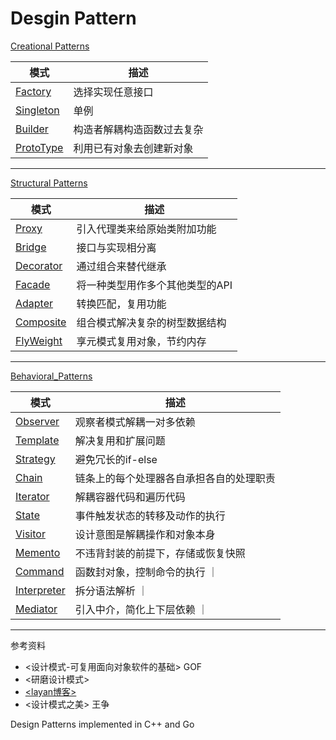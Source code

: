# Desgin Pattern

[Creational Patterns](./Creational_Patterns)

| 模式 | 描述 |
| ------------- | ------------- |
| [Factory](./Creational_Patterns/Factory)  | 选择实现任意接口  |
| [Singleton](./Creational_Patterns/Singleton)  | 单例  |
| [Builder](./Creational_Patterns/Builder)  | 构造者解耦构造函数过去复杂  |
| [ProtoType](./Creational_Patterns/ProtoType)  | 利用已有对象去创建新对象  |
---
[Structural Patterns](./Structural_Patterns)

| 模式  | 描述 |
| ------------- | ------------- |
| [Proxy](./Structural_Patterns/Proxy)  |  引入代理类来给原始类附加功能 |
| [Bridge](./Structural_Patterns/Bridge)  |  接口与实现相分离 |
| [Decorator](./Structural_Patterns/Decorator)  |  通过组合来替代继承 |
| [Facade](./Structural_Patterns/Facade)  | 将一种类型用作多个其他类型的API  |
| [Adapter](./Structural_Patterns/Adapter)  | 转换匹配，复用功能  |
| [Composite](./Structural_Patterns/Composite)  | 组合模式解决复杂的树型数据结构  |
| [FlyWeight](./Structural_Patterns/FlyWeight)  | 享元模式复用对象，节约内存  |
---
[Behavioral_Patterns](./Behavioral_Patterns)

| 模式  | 描述 |
| ------------- | ------------- |
| [Observer](./Behavioral_Patterns/Observer)  |  观察者模式解耦一对多依赖 |
| [Template](./Behavioral_Patterns/Template)  |  解决复用和扩展问题 |
| [Strategy](./Behavioral_Patterns/Strategy)  |  避免冗长的if-else  |
| [Chain](./Behavioral_Patterns/Chain)  |  链条上的每个处理器各自承担各自的处理职责  |
| [Iterator](./Behavioral_Patterns/Iterator)  |  解耦容器代码和遍历代码  |
| [State](./Behavioral_Patterns/State)  |  事件触发状态的转移及动作的执行  |
| [Visitor](./Behavioral_Patterns/Visitor) | 设计意图是解耦操作和对象本身 |
| [Memento](./Behavioral_Patterns/Memento) | 不违背封装的前提下，存储或恢复快照 |
| [Command](./Behavioral_Patterns/Command) | 函数封对象，控制命令的执行 ｜
| [Interpreter](./Behavioral_Patterns/Interpreter) | 拆分语法解析 ｜
| [Mediator](./Behavioral_Patterns/Mediator) | 引入中介，简化上下层依赖 ｜

---
参考资料
- <设计模式-可复用面向对象软件的基础> GOF
- <研磨设计模式>
- [<layan博客>](https://lailin.xyz/post/go-design-pattern.html)
- <设计模式之美> 王争

Design Patterns implemented in C++ and Go

